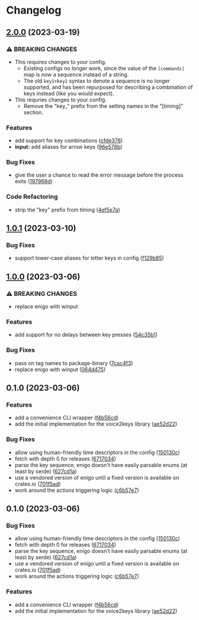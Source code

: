# Changelog

## [2.0.0](https://github.com/majime-dev/voice2keys/compare/v1.0.1...v2.0.0) (2023-03-19)


### ⚠ BREAKING CHANGES

* This requires changes to your config.
    * Existing configs no longer work, since the value of the `[commands]` map is now a sequence instead of a string.
    * The old `key1+key2` syntax to denote a sequence is no longer supported, and has been repurposed for describing a combination of keys instead (like you would expect).
* This requries changes to your config.
    * Remove the "key_" prefix from the setting names in the "[timing]" section.

### Features

* add support for key combinations ([cfde376](https://github.com/majime-dev/voice2keys/commit/cfde3764e2923d3e72db2c603d8e929fc958bf41))
* **input:** add aliases for arrow keys ([96e578b](https://github.com/majime-dev/voice2keys/commit/96e578be65d9d0d903b9a7a0e27fc8e5b853177d))


### Bug Fixes

* give the user a chance to read the error message before the process exits ([197968d](https://github.com/majime-dev/voice2keys/commit/197968d79d98008bb32f65f9c3c97109bfec3f66))


### Code Refactoring

* strip the "key" prefix from timing ([4ef5e7a](https://github.com/majime-dev/voice2keys/commit/4ef5e7a176203176315ce57ecc94d9d236f993c3))

## [1.0.1](https://github.com/majime-dev/voice2keys/compare/v1.0.0...v1.0.1) (2023-03-10)


### Bug Fixes

* support lower-case aliases for letter keys in config ([f129b85](https://github.com/majime-dev/voice2keys/commit/f129b85b1991b9fe89eff4f8542c9703ea2351de))

## [1.0.0](https://github.com/majime-dev/voice2keys/compare/v0.1.0...v1.0.0) (2023-03-06)


### ⚠ BREAKING CHANGES

* replace enigo with winput

### Features

* add support for no delays between key presses ([54c35b1](https://github.com/majime-dev/voice2keys/commit/54c35b1f04e6db2d5815f2e3a98dbee8c1d1baf0))


### Bug Fixes

* pass on tag names to package-binary ([7cac4f3](https://github.com/majime-dev/voice2keys/commit/7cac4f3b2ccfc40c24ebf7782ce21bd5db0c6e0e))
* replace enigo with winput ([064d475](https://github.com/majime-dev/voice2keys/commit/064d475401e68da392b303897428973f69a89546))

## 0.1.0 (2023-03-06)


### Features

* add a convenience CLI wrapper ([f4b56cd](https://github.com/majime-dev/voice2keys/commit/f4b56cd05333214babac2e1c46c4e956c3790cb5))
* add the initial implementation for the voice2keys library ([ae52d22](https://github.com/majime-dev/voice2keys/commit/ae52d2293fc626491b33c28cd805720e36719057))


### Bug Fixes

* allow using human-friendly time descriptors in the config ([150130c](https://github.com/majime-dev/voice2keys/commit/150130c5f4430134873921a3187d7a9235abdd2f))
* fetch with depth 0 for releases ([6717034](https://github.com/majime-dev/voice2keys/commit/671703498a27a21add773e1124610d01447f1f66))
* parse the key sequence, enigo doesn't have easily parsable enums (at least by serde) ([627cd1a](https://github.com/majime-dev/voice2keys/commit/627cd1a43daf57d2ba3ce379d774c510b77fd3d5))
* use a vendored version of enigo until a fixed version is available on crates.io ([701f5ad](https://github.com/majime-dev/voice2keys/commit/701f5ade29a46c07824a8f7b6acb1af15b3d7366))
* work around the actions triggering logic ([c6b57e7](https://github.com/majime-dev/voice2keys/commit/c6b57e78cdff9e29e19f958b297f8ee69645e204))

## 0.1.0 (2023-03-06)


### Bug Fixes

* allow using human-friendly time descriptors in the config ([150130c](https://github.com/majime-dev/voice2keys/commit/150130c5f4430134873921a3187d7a9235abdd2f))
* fetch with depth 0 for releases ([6717034](https://github.com/majime-dev/voice2keys/commit/671703498a27a21add773e1124610d01447f1f66))
* parse the key sequence, enigo doesn't have easily parsable enums (at least by serde) ([627cd1a](https://github.com/majime-dev/voice2keys/commit/627cd1a43daf57d2ba3ce379d774c510b77fd3d5))
* use a vendored version of enigo until a fixed version is available on crates.io ([701f5ad](https://github.com/majime-dev/voice2keys/commit/701f5ade29a46c07824a8f7b6acb1af15b3d7366))
* work around the actions triggering logic ([c6b57e7](https://github.com/majime-dev/voice2keys/commit/c6b57e78cdff9e29e19f958b297f8ee69645e204))


### Features

* add a convenience CLI wrapper ([f4b56cd](https://github.com/majime-dev/voice2keys/commit/f4b56cd05333214babac2e1c46c4e956c3790cb5))
* add the initial implementation for the voice2keys library ([ae52d22](https://github.com/majime-dev/voice2keys/commit/ae52d2293fc626491b33c28cd805720e36719057))
